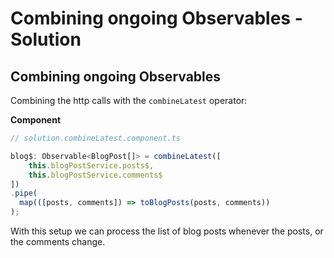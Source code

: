 # Combining ongoing Observables - Solution

## Combining ongoing Observables

Combining the http calls with the `combineLatest` operator:

**Component**
```Typescript
// solution.combineLatest.component.ts 

blog$: Observable<BlogPost[]> = combineLatest([
    this.blogPostService.posts$,
    this.blogPostService.comments$
])
.pipe(
  map(([posts, comments]) => toBlogPosts(posts, comments))
);
```

With this setup we can process the list of blog posts whenever the posts, or the comments change.
